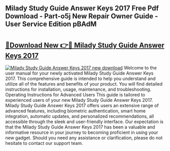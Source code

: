 ## Milady Study Guide Answer Keys 2017 Free Pdf Download - Part-o5j New Repair Owner Guide - User Service Edition pBAdM

# <h2><a href="http://bc63398.oget.top/?id=Milady+Study+Guide+Answer+Keys+2017">🔗Download New 👉🔴 Milady Study Guide Answer Keys 2017</a></h2>

[![Milady Study Guide Answer Keys 2017 new download](https://i.imgur.com/5g1atiW.png)](http://bc63398.oget.top/?id=Milady+Study+Guide+Answer+Keys+2017)
Welcome to the user manual for your newly activated Milady Study Guide Answer Keys 2017. This comprehensive guide is intended to help you understand and utilize all of the features and benefits of your product. You will find detailed instructions for installation, usage, maintenance, and troubleshooting. Operating Instructions for Advanced Users This guide is tailored to experienced users of your new Milady Study Guide Answer Keys 2017. Milady Study Guide Answer Keys 2017 offers users an extensive range of advanced features, including biometric authentication, smart home integration, automatic updates, and personalized recommendations, all accessible through the sleek and user-friendly interface. Our expectation is that the Milady Study Guide Answer Keys 2017 has been a valuable and informative resource in your journey to becoming proficient in using your new gadget. Should you need any assistance or clarification, please do not hesitate to contact our support team.
